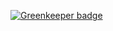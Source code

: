 

[![Greenkeeper badge](https://badges.greenkeeper.io/carpages/gemini-respond.svg)](https://greenkeeper.io/)